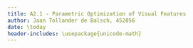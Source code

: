 ```yaml
---
title: A2.1 - Parametric Optimization of Visual Features
author: Jaan Tollander de Balsch, 452056
date: \today
header-includes: \usepackage{unicode-math}
---
```

